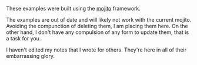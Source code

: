 These examples were built using the [mojito](https://github.com/yahoo/mojito) framework.

The examples are out of date and will likely not work with the current mojito. Avoiding the compunction of deleting them, I am placing them here. On the other hand, I don't have any compulsion of any form to update them, that is a task for you.

I haven't edited my notes that I wrote for others. They're here in all of their embarrassing glory.
